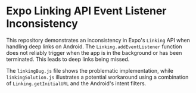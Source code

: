 # Expo Linking API Event Listener Inconsistency

This repository demonstrates an inconsistency in Expo's `Linking` API when handling deep links on Android.  The `Linking.addEventListener` function does not reliably trigger when the app is in the background or has been terminated.  This leads to deep links being missed.

The `linkingBug.js` file shows the problematic implementation, while `linkingSolution.js` illustrates a potential workaround using a combination of `Linking.getInitialURL` and the Android's intent filters.